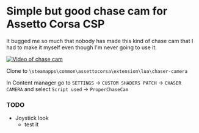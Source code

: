 # Simple but good chase cam for Assetto Corsa CSP

It bugged me so much that nobody has made this kind of chase cam that I had to make it myself even though I'm never going to use it.

[![Video of chase cam](https://img.youtube.com/vi/YXB_ERRKsq4/0.jpg)](https://www.youtube.com/watch?v=YXB_ERRKsq4)

Clone to `\steamapps\common\assettocorsa\extension\lua\chaser-camera`

In Content manager go to `SETTINGS` -> `CUSTOM SHADERS PATCH` -> `CHASER CAMERA` and select `Script used` -> `ProperChaseCam`


### TODO

- Joystick look
  - test it